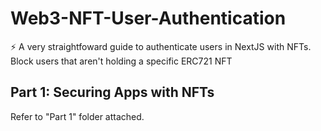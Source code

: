 # Web3-NFT-User-Authentication
⚡ A very straightfoward guide to authenticate users in NextJS with NFTs. Block users that aren't holding a specific ERC721 NFT


<h2>Part 1: Securing Apps with NFTs</h2>
Refer to "Part 1" folder attached.
